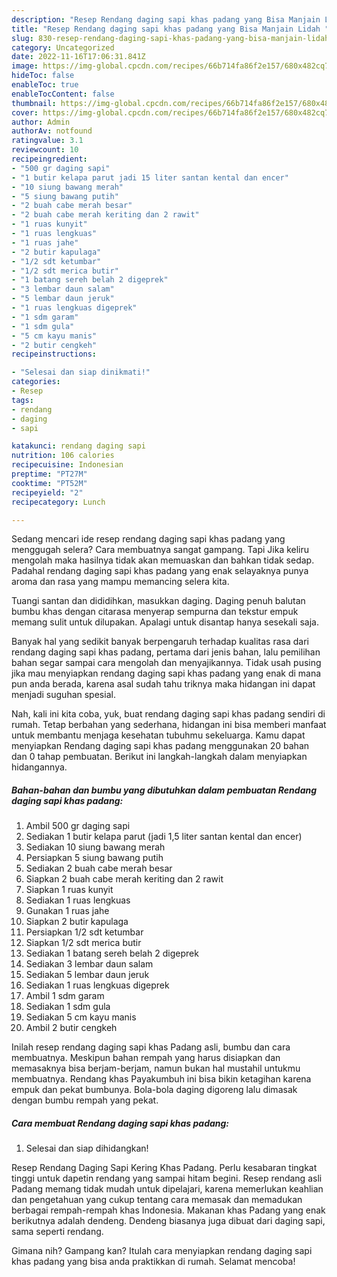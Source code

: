 ```yaml
---
description: "Resep Rendang daging sapi khas padang yang Bisa Manjain Lidah "
title: "Resep Rendang daging sapi khas padang yang Bisa Manjain Lidah "
slug: 830-resep-rendang-daging-sapi-khas-padang-yang-bisa-manjain-lidah
category: Uncategorized
date: 2022-11-16T17:06:31.841Z
image: https://img-global.cpcdn.com/recipes/66b714fa86f2e157/680x482cq70/rendang-daging-sapi-khas-padang-foto-resep-utama.jpg
hideToc: false
enableToc: true
enableTocContent: false
thumbnail: https://img-global.cpcdn.com/recipes/66b714fa86f2e157/680x482cq70/rendang-daging-sapi-khas-padang-foto-resep-utama.jpg
cover: https://img-global.cpcdn.com/recipes/66b714fa86f2e157/680x482cq70/rendang-daging-sapi-khas-padang-foto-resep-utama.jpg
author: Admin
authorAv: notfound
ratingvalue: 3.1
reviewcount: 10
recipeingredient:
- "500 gr daging sapi"
- "1 butir kelapa parut jadi 15 liter santan kental dan encer"
- "10 siung bawang merah"
- "5 siung bawang putih"
- "2 buah cabe merah besar"
- "2 buah cabe merah keriting dan 2 rawit"
- "1 ruas kunyit"
- "1 ruas lengkuas"
- "1 ruas jahe"
- "2 butir kapulaga"
- "1/2 sdt ketumbar"
- "1/2 sdt merica butir"
- "1 batang sereh belah 2 digeprek"
- "3 lembar daun salam"
- "5 lembar daun jeruk"
- "1 ruas lengkuas digeprek"
- "1 sdm garam"
- "1 sdm gula"
- "5 cm kayu manis"
- "2 butir cengkeh"
recipeinstructions:

- "Selesai dan siap dinikmati!"
categories:
- Resep
tags:
- rendang
- daging
- sapi

katakunci: rendang daging sapi 
nutrition: 106 calories
recipecuisine: Indonesian
preptime: "PT27M"
cooktime: "PT52M"
recipeyield: "2"
recipecategory: Lunch

---
```



Sedang mencari ide resep rendang daging sapi khas padang yang menggugah selera? Cara membuatnya sangat gampang. Tapi Jika keliru mengolah maka hasilnya tidak akan memuaskan dan bahkan tidak sedap. Padahal rendang daging sapi khas padang yang enak selayaknya punya aroma dan rasa yang mampu memancing selera kita.


Tuangi santan dan dididihkan, masukkan daging. Daging penuh balutan bumbu khas dengan citarasa menyerap sempurna dan tekstur empuk memang sulit untuk dilupakan. Apalagi untuk disantap hanya sesekali saja.

Banyak hal yang sedikit banyak berpengaruh terhadap kualitas rasa dari rendang daging sapi khas padang, pertama dari jenis bahan, lalu pemilihan bahan segar sampai cara mengolah dan menyajikannya. Tidak usah pusing jika mau menyiapkan rendang daging sapi khas padang yang enak di mana pun anda berada, karena asal sudah tahu triknya maka hidangan ini dapat menjadi suguhan spesial.


Nah, kali ini kita coba, yuk, buat rendang daging sapi khas padang sendiri di rumah. Tetap berbahan yang sederhana, hidangan ini bisa memberi manfaat untuk membantu menjaga kesehatan tubuhmu sekeluarga. Kamu dapat menyiapkan Rendang daging sapi khas padang menggunakan 20 bahan dan 0 tahap pembuatan. Berikut ini langkah-langkah dalam menyiapkan hidangannya.

<!--inarticleads1-->

##### Bahan-bahan dan bumbu yang dibutuhkan dalam pembuatan Rendang daging sapi khas padang:

1. Ambil 500 gr daging sapi
1. Sediakan 1 butir kelapa parut (jadi 1,5 liter santan kental dan encer)
1. Sediakan 10 siung bawang merah
1. Persiapkan 5 siung bawang putih
1. Sediakan 2 buah cabe merah besar
1. Siapkan 2 buah cabe merah keriting dan 2 rawit
1. Siapkan 1 ruas kunyit
1. Sediakan 1 ruas lengkuas
1. Gunakan 1 ruas jahe
1. Siapkan 2 butir kapulaga
1. Persiapkan 1/2 sdt ketumbar
1. Siapkan 1/2 sdt merica butir
1. Sediakan 1 batang sereh belah 2 digeprek
1. Sediakan 3 lembar daun salam
1. Sediakan 5 lembar daun jeruk
1. Sediakan 1 ruas lengkuas digeprek
1. Ambil 1 sdm garam
1. Sediakan 1 sdm gula
1. Sediakan 5 cm kayu manis
1. Ambil 2 butir cengkeh


Inilah resep rendang daging sapi khas Padang asli, bumbu dan cara membuatnya. Meskipun bahan rempah yang harus disiapkan dan memasaknya bisa berjam-berjam, namun bukan hal mustahil untukmu membuatnya. Rendang khas Payakumbuh ini bisa bikin ketagihan karena empuk dan pekat bumbunya. Bola-bola daging digoreng lalu dimasak dengan bumbu rempah yang pekat. 

<!--inarticleads2-->

##### Cara membuat Rendang daging sapi khas padang:


1. Selesai dan siap dihidangkan!

Resep Rendang Daging Sapi Kering Khas Padang. Perlu kesabaran tingkat tinggi untuk dapetin rendang yang sampai hitam begini. Resep rendang asli Padang memang tidak mudah untuk dipelajari, karena memerlukan keahlian dan pengetahuan yang cukup tentang cara memasak dan memadukan berbagai rempah-rempah khas Indonesia. Makanan khas Padang yang enak berikutnya adalah dendeng. Dendeng biasanya juga dibuat dari daging sapi, sama seperti rendang. 

Gimana nih? Gampang kan? Itulah cara menyiapkan rendang daging sapi khas padang yang bisa anda praktikkan di rumah. Selamat mencoba!
